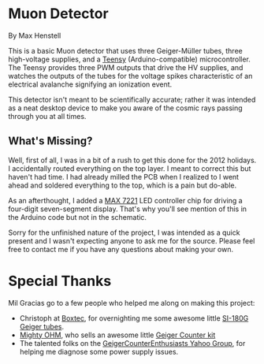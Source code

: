 # Muon Detector
By Max Henstell

This is a basic Muon detector that uses three Geiger-Müller tubes, three high-voltage supplies, and a [Teensy](http://www.pjrc.com/teensy/) (Arduino-compatible) microcontroller. The Teensy provides three PWM outputs that drive the HV supplies, and watches the outputs of the tubes for the voltage spikes characteristic of an electrical avalanche signifying an ionization event.

This detector isn't meant to be scientifically accurate; rather it was intended as a neat desktop device to make you aware of the cosmic rays passing through you at all times.

## What's Missing?

Well, first of all, I was in a bit of a rush to get this done for the 2012 holidays. I accidentally routed everything on the top layer. I meant to correct this but haven't had time. I had already milled the PCB when I realized to I went ahead and soldered everything to the top, which is a pain but do-able.

As an afterthought, I added a [MAX 7221](http://playground.arduino.cc//Main/MAX72XXHardware) LED controller chip for driving a four-digit seven-segment display. That's why you'll see mention of this in the Arduino code but not in the schematic.

Sorry for the unfinished nature of the project, I was intended as a quick present and I wasn't expecting anyone to ask me for the source. Please feel free to contact me if you have any questions about making your own.

# Special Thanks

Mil Gracias go to a few people who helped me along on making this project:

* Christoph at [Boxtec](https://shop.boxtec.ch/), for overnighting me some awesome little [SI-180G Geiger tubes](http://shop.boxtec.ch/geiger-mueller-tube-180g-p-40722.html).
* [Mighty OHM](http://mightyohm.com/blog/), who sells an awesome little [Geiger Counter kit](http://mightyohm.com/blog/products/geiger-counter/)
* The talented folks on the [GeigerCounterEnthusiasts Yahoo Group](http://tech.groups.yahoo.com/group/GeigerCounterEnthusiasts/), for helping me diagnose some power supply issues.